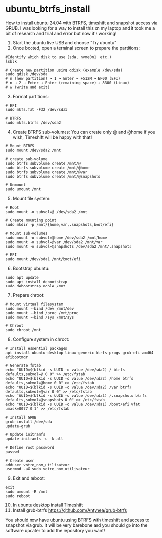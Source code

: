 # ubuntu_btrfs_install
How to install ubuntu 24.04 with BTRFS, timeshift and snapshot access via GRUB.
I was looking for a way to install this on my laptop and it took me a bit of research and trial and error but now it's working!

1. Start the ubuntu live USB and choose "Try ubuntu"
2. Once booted, open a terminal screen to prepare the partitions:
```
#Identify which disk to use (sda, nvme0n1, etc.)
lsblk

# Create new partition using gdisk (example /dev/sda)
sudo gdisk /dev/sda
# n (new partition) → 1 → Enter → +512M → EF00 (EFI)
# n → 2 → Enter → Enter (remaining space) → 8300 (Linux)
# w (write and exit)
```
3. Format partitions:
```
# EFI
sudo mkfs.fat -F32 /dev/sda1

# BTRFS
sudo mkfs.btrfs /dev/sda2
```
4. Create BTRFS sub-volumes:
You can create only @ and @home if you wish, Timeshift will be happy with that!
```
# Mount BTRFS
sudo mount /dev/sda2 /mnt

# create sub-volume
sudo btrfs subvolume create /mnt/@
sudo btrfs subvolume create /mnt/@home
sudo btrfs subvolume create /mnt/@var
sudo btrfs subvolume create /mnt/@snapshots

# Unmount
sudo umount /mnt
```
5. Mount file system:
```
# Root
sudo mount -o subvol=@ /dev/sda2 /mnt

# Create mounting point
sudo mkdir -p /mnt/{home,var,.snapshots,boot/efi}

# Mount sub-volumes
sudo mount -o subvol=@home /dev/sda2 /mnt/home
sudo mount -o subvol=@var /dev/sda2 /mnt/var
sudo mount -o subvol=@snapshots /dev/sda2 /mnt/.snapshots

# EFI
sudo mount /dev/sda1 /mnt/boot/efi
```
6. Bootstrap ubuntu:
```
sudo apt update
sudo apt install debootstrap
sudo debootstrap noble /mnt
```

7. Prepare chroot:
```
# Mount virtual filesystem
sudo mount --bind /dev /mnt/dev
sudo mount --bind /proc /mnt/proc
sudo mount --bind /sys /mnt/sys

# Chroot
sudo chroot /mnt
```
8. Configure system in chroot:
```
# Install essential packages
apt install ubuntu-desktop linux-generic btrfs-progs grub-efi-amd64 efibootmgr

# Generate fstab
echo "UUID=$(blkid -s UUID -o value /dev/sda2) / btrfs defaults,subvol=@ 0 0" >> /etc/fstab
echo "UUID=$(blkid -s UUID -o value /dev/sda2) /home btrfs defaults,subvol=@home 0 0" >> /etc/fstab
echo "UUID=$(blkid -s UUID -o value /dev/sda2) /var btrfs defaults,subvol=@var 0 0" >> /etc/fstab
echo "UUID=$(blkid -s UUID -o value /dev/sda2) /.snapshots btrfs defaults,subvol=@snapshots 0 0" >> /etc/fstab
echo "UUID=$(blkid -s UUID -o value /dev/sda1) /boot/efi vfat umask=0077 0 1" >> /etc/fstab

# Install GRUB
grub-install /dev/sda
update-grub

# Update initramfs
update-initramfs -u -k all

# Define root password
passwd

# Create user
adduser votre_nom_utilisateur
usermod -aG sudo votre_nom_utilisateur
```
9. Exit and reboot:
```
exit
sudo umount -R /mnt
sudo reboot
```
10. In ubuntu desktop install Timeshift
11. Install grub-btrfs https://github.com/Antynea/grub-btrfs

You should now have ubuntu using BTRFS with timeshift and access to snapshot via grub. It will be very barebone and you should go into the software updater to add the repository you want!
 
